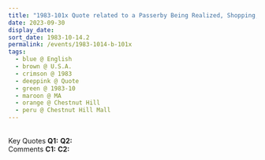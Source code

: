 ```yaml
---
title: "1983-101x Quote related to a Passerby Being Realized, Shopping, Bloomingdale's 225 Boylston Street, Chestnut Hill Mall, Chestnut Hill (10 kms W of Boston), MA, U.S.A."
date: 2023-09-30
display_date: 
sort_date: 1983-10-14.2
permalink: /events/1983-1014-b-101x
tags:
  - blue @ English
  - brown @ U.S.A.
  - crimson @ 1983
  - deeppink @ Quote
  - green @ 1983-10
  - maroon @ MA
  - orange @ Chestnut Hill
  - peru @ Chestnut Hill Mall 
---
```


<br>

<wave-list>
  <list-title color="DarkSeaGreen" width="55">Key Quotes</list-title>
  <list-item color="BlanchedAlmond" width="280"><b>Q1:</b> <i></i></list-item>
  <list-item color="Lavender" width="280"><b>Q2:</b> <i></i></list-item>
</wave-list>

<br>

<wave-list>
  <list-title color="DarkSeaGreen" width="55">Comments</list-title>
  <list-item color="BlanchedAlmond" width="280"><b>C1:</b> <i></i></list-item>
  <list-item color="Lavender" width="280"><b>C2:</b> <i></i></list-item>
</wave-list>
